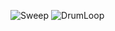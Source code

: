![Sweep]([image_url](https://github.com/TeAiris/ase-2024/blob/Assignment_1_majors/src/Sweep%20Differences.jpg)https://github.com/TeAiris/ase-2024/blob/Assignment_1_majors/src/Sweep%20Differences.jpg)
![DrumLoop]([image_url](https://github.com/TeAiris/ase-2024/blob/Assignment_1_majors/src/DrumLoop%20Differences.jpg)https://github.com/TeAiris/ase-2024/blob/Assignment_1_majors/src/DrumLoop%20Differences.jpg)
